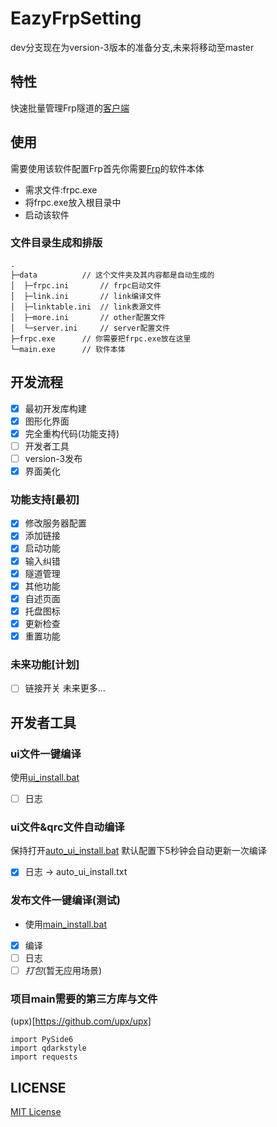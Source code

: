 # EazyFrpSetting
dev分支现在为version-3版本的准备分支,未来将移动至master 
## 特性
快速批量管理Frp隧道的[客户端](https://github.com/LyceenAiro/EazyFrpSetting)  
## 使用
需要使用该软件配置Frp首先你需要[Frp](https://github.com/fatedier/frp)的软件本体  
- 需求文件:frpc.exe  
- 将frpc.exe放入根目录中
- 启动该软件
### 文件目录生成和排版
```
.
├─data          // 这个文件夹及其内容都是自动生成的
│  ├─frpc.ini       // frpc启动文件
│  ├─link.ini       // link编译文件
│  ├─linktable.ini  // link表源文件
│  ├─more.ini       // other配置文件
│  └─server.ini     // server配置文件
├─frpc.exe      // 你需要把frpc.exe放在这里
└─main.exe      // 软件本体
```
## 开发流程
- [x] 最初开发库构建
- [x] 图形化界面
- [x] 完全重构代码(功能支持)
- [ ] 开发者工具
- [ ] version-3发布
- [x] 界面美化
### 功能支持[最初]
- [x] 修改服务器配置
- [x] 添加链接
- [x] 启动功能
- [x] 输入纠错
- [x] 隧道管理
- [x] 其他功能
- [x] 自述页面
- [x] 托盘图标
- [x] 更新检查
- [x] 重置功能
### 未来功能[计划]
- [ ] 链接开关
未来更多...

## 开发者工具
### ui文件一键编译
使用[ui_install.bat](./ui_install.bat)
- [ ] 日志
### ui文件&qrc文件自动编译
保持打开[auto_ui_install.bat](./auto_ui_install.bat)
默认配置下5秒钟会自动更新一次编译
- [x] 日志 -> auto_ui_install.txt
### 发布文件一键编译(测试)
- 使用[main_install.bat](./main_install.bat)
- [x] 编译
- [ ] 日志
- [ ] _打包_(暂无应用场景)
### 项目main需要的第三方库与文件
(upx)[https://github.com/upx/upx]
```
import PySide6
import qdarkstyle
import requests
```
## LICENSE
[MIT License](./LICENSE)